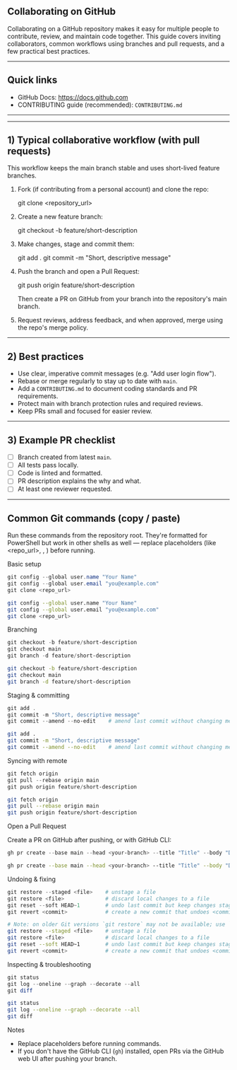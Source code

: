 ## Collaborating on GitHub

Collaborating on a GitHub repository makes it easy for multiple people to contribute, review, and maintain code together. This guide covers inviting collaborators, common workflows using branches and pull requests, and a few practical best practices.

---

## Quick links

- GitHub Docs: https://docs.github.com
- CONTRIBUTING guide (recommended): `CONTRIBUTING.md`

---


---

## 1) Typical collaborative workflow (with pull requests)

This workflow keeps the main branch stable and uses short-lived feature branches.

1. Fork (if contributing from a personal account) and clone the repo:

	git clone <repository_url>

2. Create a new feature branch:

	git checkout -b feature/short-description

3. Make changes, stage and commit them:

	git add .
	git commit -m "Short, descriptive message"

4. Push the branch and open a Pull Request:

	git push origin feature/short-description

	Then create a PR on GitHub from your branch into the repository's main branch.

5. Request reviews, address feedback, and when approved, merge using the repo's merge policy.

---

## 2) Best practices

- Use clear, imperative commit messages (e.g. "Add user login flow").
- Rebase or merge regularly to stay up to date with `main`.
- Add a `CONTRIBUTING.md` to document coding standards and PR requirements.
- Protect main with branch protection rules and required reviews.
- Keep PRs small and focused for easier review.

---

## 3) Example PR checklist

- [ ] Branch created from latest `main`.
- [ ] All tests pass locally.
- [ ] Code is linted and formatted.
- [ ] PR description explains the why and what.
- [ ] At least one reviewer requested.

---

## Common Git commands (copy / paste)

Run these commands from the repository root. They're formatted for PowerShell but work in other shells as well — replace placeholders (like <repo_url>, <branch>, <commit>) before running.

Basic setup

```powershell
git config --global user.name "Your Name"
git config --global user.email "you@example.com"
git clone <repo_url>
```

```bash
git config --global user.name "Your Name"
git config --global user.email "you@example.com"
git clone <repo_url>
```

Branching

```powershell
git checkout -b feature/short-description
git checkout main
git branch -d feature/short-description
```

```bash
git checkout -b feature/short-description
git checkout main
git branch -d feature/short-description
```

Staging & committing

```powershell
git add .
git commit -m "Short, descriptive message"
git commit --amend --no-edit    # amend last commit without changing message
```

```bash
git add .
git commit -m "Short, descriptive message"
git commit --amend --no-edit    # amend last commit without changing message
```

Syncing with remote

```powershell
git fetch origin
git pull --rebase origin main
git push origin feature/short-description
```

```bash
git fetch origin
git pull --rebase origin main
git push origin feature/short-description
```

Open a Pull Request

Create a PR on GitHub after pushing, or with GitHub CLI:

```powershell
gh pr create --base main --head <your-branch> --title "Title" --body "Description"
```

```bash
gh pr create --base main --head <your-branch> --title "Title" --body "Description"
```

Undoing & fixing

```powershell
git restore --staged <file>    # unstage a file
git restore <file>             # discard local changes to a file
git reset --soft HEAD~1        # undo last commit but keep changes staged
git revert <commit>            # create a new commit that undoes <commit>
```

```bash
# Note: on older Git versions `git restore` may not be available; use `git reset`/`git checkout --` instead.
git restore --staged <file>    # unstage a file
git restore <file>             # discard local changes to a file
git reset --soft HEAD~1        # undo last commit but keep changes staged
git revert <commit>            # create a new commit that undoes <commit>
```

Inspecting & troubleshooting

```powershell
git status
git log --oneline --graph --decorate --all
git diff
```

```bash
git status
git log --oneline --graph --decorate --all
git diff
```

Notes

- Replace placeholders before running commands.
- If you don't have the GitHub CLI (`gh`) installed, open PRs via the GitHub web UI after pushing your branch.


